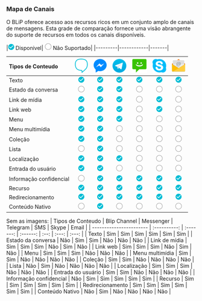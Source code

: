 ### Mapa de Canais
O BLiP oferece acesso aos recursos ricos em um conjunto amplo de canais de mensagens. Esta grade de comparação fornece uma visão abrangente do suporte de recursos em todos os canais disponíveis. 

|<img src="channels/check.png" /> Disponivel| <img src="channels/oval.png" /> Não Suportado|
|---------|------------|-------|
<br>

| Tipos de Conteudo       | <img src="channels/blip.png" title="BlipChat">       | <img src="channels/messenger.png" title="Messenger"> | <img src="channels/telegram.png" title="Telegram">   | <img src="channels/sms.png" title="SMS">             | <img src="channels/skype.png" title="Skype">         | <img src="channels/email.png" title="Email">         |
| :---                    | :---:                                                | :---:                                                | :---:                                                | :---:                                                | :---:                                                | :---:                                                |
| Texto                   | <img src="channels/check.png" title="Disponível"/>   | <img src="channels/check.png" title="Disponível"/> | <img src="channels/check.png" title="Disponível"/>   | <img src="channels/check.png" title="Disponível"/>   | <img src="channels/check.png" title="Disponível"/>   | <img src="channels/check.png" title="Disponível"/>   |
| Estado da conversa      | <img src="channels/oval.png" title="Não Suportado"/> | <img src="channels/check.png" title="Disponível"/> | <img src="channels/check.png" title="Disponível"/>   | <img src="channels/oval.png" title="Não Suportado"/> | <img src="channels/oval.png" title="Não Suportado"/> | <img src="channels/oval.png" title="Não Suportado"/> |
| Link de mídia           | <img src="channels/check.png" title="Disponível"/>   | <img src="channels/check.png" title="Disponível"/> | <img src="channels/check.png" title="Disponível"/>   | <img src="channels/oval.png" title="Não Suportado"/> | <img src="channels/check.png" title="Disponível"/>   | <img src="channels/oval.png" title="Não Suportado"/> |
| Link web                | <img src="channels/check.png" title="Disponível"/>   | <img src="channels/check.png" title="Disponível"/> | <img src="channels/check.png" title="Disponível"/>   | <img src="channels/oval.png" title="Não Suportado"/> | <img src="channels/check.png" title="Disponível"/>   | <img src="channels/oval.png" title="Não Suportado"/> |
| Menu                    | <img src="channels/check.png" title="Disponível"/>   | <img src="channels/check.png" title="Disponível"/> | <img src="channels/check.png" title="Disponível"/>   | <img src="channels/oval.png" title="Não Suportado"/> | <img src="channels/oval.png" title="Não Suportado"/> | <img src="channels/oval.png" title="Não Suportado"/> |
| Menu multimídia         | <img src="channels/check.png" title="Disponível"/>   | <img src="channels/check.png" title="Disponível"/> | <img src="channels/oval.png" title="Não Suportado"/> | <img src="channels/oval.png" title="Não Suportado"/> | <img src="channels/oval.png" title="Não Suportado"/> | <img src="channels/oval.png" title="Não Suportado"/> |
| Coleção                 | <img src="channels/check.png" title="Disponível"/>   | <img src="channels/check.png" title="Disponível"/> | <img src="channels/oval.png" title="Não Suportado"/> | <img src="channels/oval.png" title="Não Suportado"/> | <img src="channels/oval.png" title="Não Suportado"/> | <img src="channels/oval.png" title="Não Suportado"/> |
| Lista                   | <img src="channels/oval.png" title="Não Suportado"/> | <img src="channels/check.png" title="Disponível"/> | <img src="channels/oval.png" title="Não Suportado"/> | <img src="channels/oval.png" title="Não Suportado"/> | <img src="channels/oval.png" title="Não Suportado"/> | <img src="channels/oval.png" title="Não Suportado"/> |
| Localização             | <img src="channels/check.png" title="Disponível"/>   | <img src="channels/check.png" title="Disponível"/> | <img src="channels/check.png" title="Disponível"/>   | <img src="channels/oval.png" title="Não Suportado"/> | <img src="channels/oval.png" title="Não Suportado"/> | <img src="channels/oval.png" title="Não Suportado"/> |
| Entrada do usuário      | <img src="channels/check.png" title="Disponível"/>   | <img src="channels/check.png" title="Disponível"/> | <img src="channels/oval.png" title="Não Suportado"/> | <img src="channels/oval.png" title="Não Suportado"/> | <img src="channels/oval.png" title="Não Suportado"/> | <img src="channels/oval.png" title="Não Suportado"/> |
| Informação confidencial | <img src="channels/oval.png" title="Não Suportado"/> | <img src="channels/check.png" title="Disponível"/> | <img src="channels/check.png" title="Disponível"/>   | <img src="channels/check.png" title="Disponível"/>   | <img src="channels/check.png" title="Disponível"/>   | <img src="channels/check.png" title="Disponível"/>   |
| Recurso                 | <img src="channels/check.png" title="Disponível"/>   | <img src="channels/check.png" title="Disponível"/> | <img src="channels/check.png" title="Disponível"/>   | <img src="channels/check.png" title="Disponível"/>   | <img src="channels/check.png" title="Disponível"/>   | <img src="channels/check.png" title="Disponível"/>   |
| Redirecionamento        | <img src="channels/check.png" title="Disponível"/>   | <img src="channels/check.png" title="Disponível"/> | <img src="channels/check.png" title="Disponível"/>   | <img src="channels/check.png" title="Disponível"/>   | <img src="channels/check.png" title="Disponível"/>   | <img src="channels/check.png" title="Disponível"/>   |
| Conteúdo Nativo         | <img src="channels/oval.png" title="Não Suportado"/> | <img src="channels/check.png" title="Disponível"/> | <img src="channels/oval.png" title="Não Suportado"/> | <img src="channels/oval.png" title="Não Suportado"/> | <img src="channels/oval.png" title="Não Suportado"/> | <img src="channels/oval.png" title="Não Suportado"/> |

Sem as imagens:
| Tipos de Conteudo       | Blip Channel | Messenger | Telegram | SMS  | Skype | Email |
| ----------------------- | :----------: | :-------: | :------: | :--: | :---: | :---: |
| Texto                   | Sim          | Sim       | Sim      | Sim  | Sim   | Sim   |
| Estado da conversa      | Não          | Sim       | Sim      | Não  | Não   | Não   |
| Link de mídia           | Sim          | Sim       | Sim      | Não  | Sim   | Não   |
| Link web                | Sim          | Sim       | Sim      | Não  | Sim   | Não   |
| Menu                    | Sim          | Sim       | Sim      | Não  | Não   | Não   |
| Menu multimídia         | Sim          | Sim       | Não      | Não  | Não   | Não   |
| Coleção                 | Sim          | Sim       | Não      | Não  | Não   | Não   |
| Lista                   | Não          | Sim       | Não      | Não  | Não   | Não   |
| Localização             | Sim          | Sim       | Sim      | Não  | Não   | Não   |
| Entrada do usuário      | Sim          | Sim       | Não      | Não  | Não   | Não   |
| Informação confidencial | Não          | Sim       | Sim      | Sim  | Sim   | Sim   |
| Recurso                 | Sim          | Sim       | Sim      | Sim  | Sim   | Sim   |
| Redirecionamento        | Sim          | Sim       | Sim      | Sim  | Sim   | Sim   |
| Conteúdo Nativo         | Não          | Sim       | Não      | Não  | Não   | Não   |



